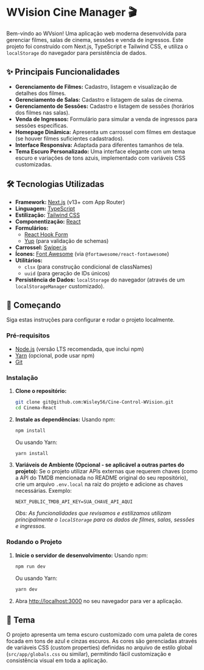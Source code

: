 # WVision Cine Manager 🎬

Bem-vindo ao WVsion! Uma aplicação web moderna desenvolvida para gerenciar filmes, salas de cinema, sessões e venda de ingressos. Este projeto foi construído com Next.js, TypeScript e Tailwind CSS, e utiliza o `localStorage` do navegador para persistência de dados.

## ✨ Principais Funcionalidades

* **Gerenciamento de Filmes:** Cadastro, listagem e visualização de detalhes dos filmes.
* **Gerenciamento de Salas:** Cadastro e listagem de salas de cinema.
* **Gerenciamento de Sessões:** Cadastro e listagem de sessões (horários dos filmes nas salas).
* **Venda de Ingressos:** Formulário para simular a venda de ingressos para sessões específicas.
* **Homepage Dinâmica:** Apresenta um carrossel com filmes em destaque (se houver filmes suficientes cadastrados).
* **Interface Responsiva:** Adaptada para diferentes tamanhos de tela.
* **Tema Escuro Personalizado:** Uma interface elegante com um tema escuro e variações de tons azuis, implementado com variáveis CSS customizadas.

## 🛠️ Tecnologias Utilizadas

* **Framework:** [Next.js](https://nextjs.org/) (v13+ com App Router)
* **Linguagem:** [TypeScript](https://www.typescriptlang.org/)
* **Estilização:** [Tailwind CSS](https://tailwindcss.com/)
* **Componentização:** [React](https://reactjs.org/)
* **Formulários:**
    * [React Hook Form](https://react-hook-form.com/)
    * [Yup](https://github.com/jquense/yup) (para validação de schemas)
* **Carrossel:** [Swiper.js](https://swiperjs.com/)
* **Ícones:** [Font Awesome](https://fontawesome.com/) (via `@fortawesome/react-fontawesome`)
* **Utilitários:**
    * `clsx` (para construção condicional de classNames)
    * `uuid` (para geração de IDs únicos)
* **Persistência de Dados:** `localStorage` do navegador (através de um `localStorageManager` customizado).

## 🚀 Começando

Siga estas instruções para configurar e rodar o projeto localmente.

### Pré-requisitos

* [Node.js](https://nodejs.org/) (versão LTS recomendada, que inclui npm)
* [Yarn](https://yarnpkg.com/) (opcional, pode usar npm)
* [Git](https://git-scm.com/)

### Instalação

1.  **Clone o repositório:**
    ```bash
    git clone git@github.com:Wisley56/Cine-Control-WVision.git
    cd Cinema-React
    ```

2.  **Instale as dependências:**
    Usando npm:
    ```bash
    npm install
    ```
    Ou usando Yarn:
    ```bash
    yarn install
    ```

3.  **Variáveis de Ambiente (Opcional - se aplicável a outras partes do projeto):**
    Se o projeto utilizar APIs externas que requerem chaves (como a API do TMDB mencionada no README original do seu repositório), crie um arquivo `.env.local` na raiz do projeto e adicione as chaves necessárias. Exemplo:
    ```env
    NEXT_PUBLIC_TMDB_API_KEY=SUA_CHAVE_API_AQUI
    ```
    *Obs: As funcionalidades que revisamos e estilizamos utilizam principalmente o `localStorage` para os dados de filmes, salas, sessões e ingressos.*

### Rodando o Projeto

1.  **Inicie o servidor de desenvolvimento:**
    Usando npm:
    ```bash
    npm run dev
    ```
    Ou usando Yarn:
    ```bash
    yarn dev
    ```

2.  Abra [http://localhost:3000](http://localhost:3000) no seu navegador para ver a aplicação.

## 🎨 Tema

O projeto apresenta um tema escuro customizado com uma paleta de cores focada em tons de azul e cinzas escuros. As cores são gerenciadas através de variáveis CSS (custom properties) definidas no arquivo de estilo global (`src/app/globals.css` ou similar), permitindo fácil customização e consistência visual em toda a aplicação.
